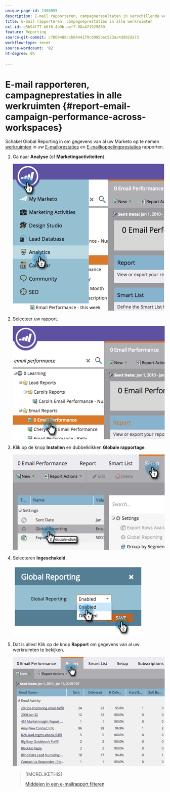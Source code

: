 ```yaml
---
unique-page-id: 2360055
description: E-mail rapporteren, campagneresultaten in verschillende werkruimten - Marketo Docs - Productdocumentatie
title: E-mail rapporteren, campagneprestaties in alle werkruimten
exl-id: e5b94f77-b6f6-4b9b-aef7-88a471929869
feature: Reporting
source-git-commit: c7069488ccb0444179cd995bec523ac4dd92da73
workflow-type: tm+mt
source-wordcount: '82'
ht-degree: 0%

---
```


# E-mail rapporteren, campagneprestaties in alle werkruimten {#report-email-campaign-performance-across-workspaces}

Schakel Global Reporting in om gegevens van al uw Marketo op te nemen [werkruimten](/help/marketo/product-docs/administration/workspaces-and-person-partitions/create-a-new-workspace.md) in uw [E-mailprestaties](/help/marketo/product-docs/email-marketing/email-programs/email-program-data/email-performance-report.md) en [E-mailkoppelingprestaties](/help/marketo/product-docs/email-marketing/email-programs/email-program-data/email-link-performance-report.md) rapporten.

1. Ga naar **Analyse** (of **Marketingactiviteiten**).

   ![](assets/image2014-9-16-16-3a4-3a46.png)

1. Selecteer uw rapport.

   ![](assets/image2014-9-16-16-3a4-3a51.png)

1. Klik op de knop **Instellen** en dubbelklikken **Globale rapportage**.

   ![](assets/image2014-9-16-16-3a4-3a58.png)

1. Selecteren **Ingeschakeld**.

   ![](assets/image2014-9-16-16-3a5-3a4.png)

1. Dat is alles! Klik op de knop **Rapport** om gegevens van al uw werkruimten te bekijken.

   ![](assets/image2014-9-16-16-3a5-3a8.png)

   >[!MORELIKETHIS]
   >
   >[Middelen in een e-mailrapport filteren](/help/marketo/product-docs/reporting/basic-reporting/report-activity/filter-assets-in-an-email-report.md)
